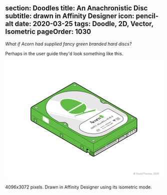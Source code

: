 section: Doodles
title: An Anachronistic Disc
subtitle: drawn in Affinity Designer
icon: pencil-alt
date: 2020-03-25
tags: Doodle, 2D, Vector, Isometric
pageOrder: 1030
----

<em>What if Acorn had supplied fancy green branded hard discs?</em>

Perhaps in the user guide they'd look something like this.

![Acorn hard disc screenshot](acornhdd.png)

4096x3072 pixels. Drawn in Affinity Designer using its isometric mode.

